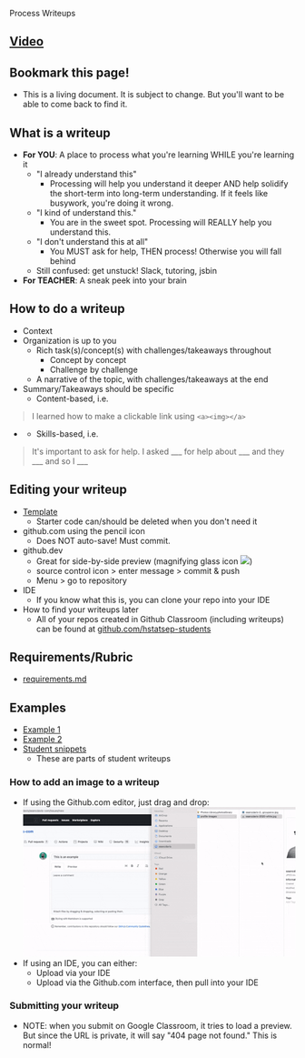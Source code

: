 Process Writeups

## [Video](https://www.youtube.com/watch?v=AdEKspenOmU)

## Bookmark this page!
* This is a living document. It is subject to change. But you'll want to be able to come back to find it.

## What is a writeup
* **For YOU**: A place to process what you're learning WHILE you're learning it
  * "I already understand this" 
    * Processing will help you understand it deeper AND help solidify the short-term into long-term understanding. If it feels like busywork, you're doing it wrong. 
  * "I kind of understand this."
    * You are in the sweet spot. Processing will REALLY help you understand this.
  * "I don't understand this at all" 
    * You MUST ask for help, THEN process! Otherwise you will fall behind
  * Still confused: get unstuck! Slack, tutoring, jsbin
* **For TEACHER**: A sneak peek into your brain

## How to do a writeup
* Context
* Organization is up to you
  * Rich task(s)/concept(s) with challenges/takeaways throughout
    * Concept by concept
    * Challenge by challenge
  * A narrative of the topic, with challenges/takeaways at the end
* Summary/Takeaways should be specific
  * Content-based, i.e.
> I learned how to make a clickable link using `<a><img></a>`
*
  * Skills-based, i.e.
> It's important to ask for help. I asked ___ for help about ___ and they ___ and so I ___

## Editing your writeup
* [Template](template.md)
  * Starter code can/should be deleted when you don't need it
* github.com using the pencil icon
  * Does NOT auto-save! Must commit.
* github.dev
  * Great for side-by-side preview (magnifying glass icon ![](https://hstatsep.github.io/code50/open-preview.png))
  * source control icon > enter message > commit & push
  * Menu > go to repository
* IDE
  * If you know what this is, you can clone your repo into your IDE
* How to find your writeups later
  * All of your repos created in Github Classroom (including writeups) can be found at [github.com/hstatsep-students](http://github.com/hstatsep-students)
 
## Requirements/Rubric
* [requirements.md](requirements.md)
 
## Examples
* [Example 1](example-mueller-java-ll.md)
* [Example 2](example-mueller-python-recursion.md)
* [Student snippets](student-snippets.md)
  * These are parts of student writeups

### How to add an image to a writeup
* If using the Github.com editor, just drag and drop:
![](img/upload-github-image.gif)
* If using an IDE, you can either:
  * Upload via your IDE
  * Upload via the Github.com interface, then pull into your IDE
 
### Submitting your writeup
* NOTE: when you submit on Google Classroom, it tries to load a preview. But since the URL is private, it will say "404 page not found." This is normal!
